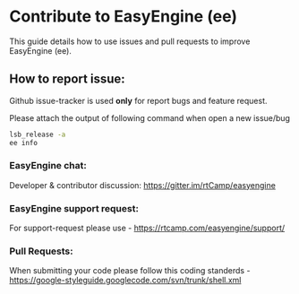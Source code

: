 # Contribute to EasyEngine (ee)

This guide details how to use issues and pull requests to improve EasyEngine (ee).

## How to report issue:

Github issue-tracker is used **only** for report bugs and feature request. 

Please attach the output of following command when open a new issue/bug
```bash
lsb_release -a
ee info
```

### EasyEngine chat:
Developer & contributor discussion: https://gitter.im/rtCamp/easyengine


### EasyEngine support request:
For support-request please use - https://rtcamp.com/easyengine/support/


### Pull Requests:
When submitting your code please follow this coding standerds - https://google-styleguide.googlecode.com/svn/trunk/shell.xml
